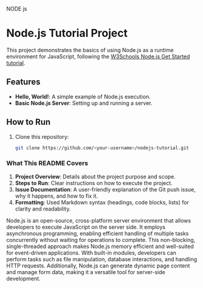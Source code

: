 NODE js

# Node.js Tutorial Project

This project demonstrates the basics of using Node.js as a runtime environment for JavaScript, following the 
[W3Schools Node.js Get Started tutorial](https://www.w3schools.com/nodejs/nodejs_get_started.asp).

## Features
- **Hello, World!**: A simple example of Node.js execution.
- **Basic Node.js Server**: Setting up and running a server.

## How to Run
1. Clone this repository:
   ```bash
   git clone https://github.com/<your-username>/nodejs-tutorial.git


### **What This README Covers**
1. **Project Overview**: Details about the project purpose and scope.
2. **Steps to Run**: Clear instructions on how to execute the project.
3. **Issue Documentation**: A user-friendly explanation of the Git push issue, why it happens, and how to fix it.
4. **Formatting**: Used Markdown syntax (headings, code blocks, lists) for clarity and readability.


Node.js is an open-source, cross-platform server environment that allows developers to execute JavaScript on the server side.
 It employs asynchronous programming, enabling efficient handling of multiple tasks concurrently without waiting for operations to complete.
 This non-blocking, single-threaded approach makes Node.js memory efficient and well-suited for event-driven applications.
 With built-in modules, developers can perform tasks such as file manipulation, database interactions, and handling HTTP requests.
 Additionally, Node.js can generate dynamic page content and manage form data, making it a versatile tool for server-side development.